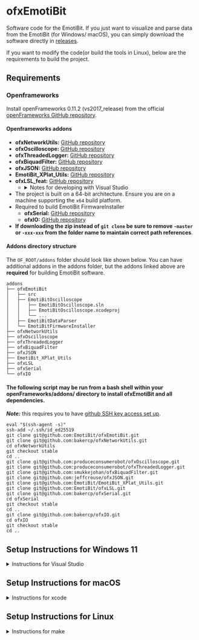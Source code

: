 # ofxEmotiBit
Software code for the EmotiBit. 
If you just want to visualize and parse data from the EmotiBit (for Windows/ macOS), you can simply download the software directly in [releases](https://github.com/EmotiBit/ofxEmotiBit/releases).

If you want to modify the code(or build the tools in Linux), below are the requirements to build the project.  

## Requirements
### Openframeworks
Install openFrameworks 0.11.2 (vs2017_release) from the official [openFrameworks GitHub repository](https://github.com/openframeworks/openFrameworks/releases/tag/0.11.2).

#### Openframeworks addons
- **ofxNetworkUtils:** [GitHub repository](https://github.com/bakercp/ofxNetworkUtils)
- **ofxOscilloscope:** [GitHub repository](https://github.com/produceconsumerobot/ofxOscilloscope/)
- **ofxThreadedLogger:** [GitHub repository](https://github.com/produceconsumerobot/ofxThreadedLogger)
- **ofxBiquadFilter:** [GitHub repository](https://github.com/mrbichel/ofxBiquadFilter)
- **ofxJSON:** [GitHub repository](https://github.com/jeffcrouse/ofxJSON)
- **EmotiBit_XPlat_Utils:** [GitHub repository](https://github.com/EmotiBit/EmotiBit_XPlat_Utils/)
- **ofxLSL_feat:** [GitHub repository](https://github.com/EmotiBit/ofxLSL/tree/feat-lslArmBin)
  - <details><summary>Notes for developing with Visual Studio</summary>
    
    - _**Note:**_ for LSL support, if developing with Visual Studio, code should be compiled for x64
    - liblsl64.dll should always be in the same folder as the .exe (i.e. EmotiBitOscilloscope/bin/liblsl64.dll)
    - liblsl64.lib should always be linked to in under _solution properties->linker->general->additional library directories_ and _solution properties->linker->input-> additional dependencies_
    - both of these libs are handled properly by default but should be considered if deviating from the release code
    </details>
- The project is built on a 64-bit architecture. Ensure you are on a machine supporting the `x64` build platform.
- Required to build EmotiBit FirmwareInstaller
  - **ofxSerial:** [GitHub repository](https://github.com/EmotiBit/ofxSerial)
  - **ofxIO:** [GitHub repository](https://github.com/bakercp/ofxIO)
- **If downloading the zip instead of `git clone` be sure to remove `-master`  or `-xxx-xxx` from the folder name to maintain correct path references**. 

#### Addons directory structure
The `OF_ROOT/addons` folder should look like shown below. You can have additional addons in the addons folder, but the addons linked above are **required** for building EmotiBit software.
```plaintext
addons
├── ofxEmotiBit
│   ├── src
│   ├── EmotiBitOscilloscope
│   │   ├── EmotiBitOscilloscope.sln
│   │   ├── EmotiBitOscilloscope.xcodeproj
│   │   └── ...
│   ├── EmotiBitDataParser
│   └── EmotiBitFirmwareInstaller        
├── ofxNetworkUtils
├── ofxOscilloscope
├── ofxThreadedLogger
├── ofxBiquadFilter
├── ofxJSON
├── EmotiBit_XPlat_Utils
├── ofxLSL
├── ofxSerial
└── ofxIO
```

#### The following script may be run from a bash shell within your openFrameworks/addons/ directory to install ofxEmotiBit and all dependencies. 
_**Note:**_ this requires you to have [github SSH key access set up](https://docs.github.com/en/authentication/connecting-to-github-with-ssh/generating-a-new-ssh-key-and-adding-it-to-the-ssh-agent).
```
eval "$(ssh-agent -s)"
ssh-add ~/.ssh/id_ed25519
git clone git@github.com:EmotiBit/ofxEmotiBit.git
git clone git@github.com:bakercp/ofxNetworkUtils.git
cd ofxNetworkUtils
git checkout stable
cd ..
git clone git@github.com:produceconsumerobot/ofxOscilloscope.git
git clone git@github.com:produceconsumerobot/ofxThreadedLogger.git
git clone git@github.com:smukkejohan/ofxBiquadFilter.git
git clone git@github.com:jeffcrouse/ofxJSON.git
git clone git@github.com:EmotiBit/EmotiBit_XPlat_Utils.git
git clone git@github.com:EmotiBit/ofxLSL.git
git clone git@github.com:bakercp/ofxSerial.git
cd ofxSerial
git checkout stable
cd ..
git clone git@github.com:bakercp/ofxIO.git
cd ofxIO
git checkout stable
cd ..
```

## Setup Instructions for Windows 11

<details>
<summary>Instructions for Visual Studio</summary>

1. **Install Visual Studio 2022**: Download and install from [Microsoft Visual Studio](https://visualstudio.microsoft.com/vs/). If previously installed, navigate to the "Tools" tab and select "Get tools and features".
2. During setup, select the "Desktop Development with C++" workload. Ensure the following components are installed:
   - MSVC v143 - VS 2022 C++ x64/x86 build tools
   - C++ ATL for latest 143 build tools
   - Security Issue Analysis
   - C++ Build Insights
   - Just-In-Time debugger
   - C++ profiling tools
   - C++ CMake tools for Windows
   - Test Adapter for Boost.Test
   - Test Adapter for Google Test
   - Live Share
   - C++ AddressSanitizer
   - Windows 11 SDK
   - vcpkg manager
   - GitHub Copilot (optional)
3. Additionally, navigate to the “Individual components” tab and install the "MSVC v141 - VS 2017 C++ x64/x86 build tools (v14.16)".
4. **Restart** your computer once everything is installed.

### Building the Project

1. Open the `EmotiBitOscilloscope` Visual Studio solution file (.sln) located in `of_v0.11.2_vs2017_release\addons\ofxEmotiBit\EmotiBitOscilloscope`.
2. If prompted to install extra components in the solution explorer menu, click on the install button to proceed.
3. Build and run the solution file in the debug profile once all components have been installed. If the build fails, retarget the solution to the latest version (10.0 Windows SDK version, v143 build tools).

### Notes

- The default components in the VS 2022 setup differ from those in the setup guide on the official [openFrameworks website](https://openframeworks.cc/setup/vs/), which uses VS 2019. Notably, the following components are specific to VS 2022 and must be included in our setup:
   - MSVC v143 - VS 2022 C++ x64/x86 build tools
   - Windows 11 SDK
   - vcpkg package manager
   - GitHub Copilot (optional)
   - MSVC v141 - VS 2017 C++ x64/x86 build tools (v14.16), not in the default components list but necessary for our build.
</details>


## Setup Instructions for macOS 

<details>
<summary>Instructions for xcode</summary>

### Note on using M1 macs (apple silicon)
- If you are using the new M1 macs, then make sure to use Rosetta installed in xcode.
- EmotiBit software has not been officially tested on M1/M2 macs. If you are building on these systems, please let the community know on the [forum](http://forum.emotibit.com) about any additional steps you had to take get the source to build!
### Setting up xcode project
- **Adding paths to Library search paths**
  - Check if the directory paths for the files `liblsl64-static.a` and `liblslboost.a` are already present in the `project` > `Build Settings` > `Library Search Paths`. If they are not present, follow the below steps:  
    - Select your project in the **Target group**(in xcode project navigator), go to **Build Settings** tab, and add the following path in the **Library Search Paths** section: `../../../addons/ofxLSL/libs/labstreaminglayer/lib/osx`
- For `EmotiBitDataParser`, if you get an error `ERROR: -NSDocumentRevisionsDebugMode does not exist, try absolute path` when compiling in `debug mode`,
  - Choose the `build scheme` on the top left
  - In the `Run` tab, open the `Options` tab
  - unckeck the `Allow debugging when using document Version Browser` checkbox
  - Try building again.

</details>

## Setup Instructions for Linux

<details>
<summary>Instructions for make</summary>

- You will require a version of gcc on your linux machine. Depending on the version, we need to install the appropriate OpenFrameworks code base. You can check the gcc verison on you system using the following command: `gcc --verison`.
- If you do not have gcc installed, you can install it using `sudo apt install gcc`.
- For EmotiBit software development, we have used gcc v6+, which has been tested to run with the OpenFrameworks
- Download and extract the Openframeworks package for the gcc version on your system. [Openframeworks Downloads](https://openframeworks.cc/versions/v0.11.0/)
  - You can use the following command to extract `tar xvzf <filename>`
- Follow the official [openframeworks guide](https://openframeworks.cc/setup/linux-install/) to set things up. Follow the instruction mentioned below during running `install_dependencies.sh`
  - At one point during installation of the dependencies(after you run the shell script `install_dependencies.sh`), a prompt will ask the user to press Y/N to install `Prompt: “installing OF dependencies with -hwe-18.04 packages, confirm Y/N ?`. Press N. [Link to article](https://forum.openframeworks.cc/t/urgent-installing-libgl1-mesa-dev-hwe-18-04/32345/3)
- At this point, you should have 
  - all the dependencies installed(successfull run of `install_dependencies.sh`)
  - compiled OF (successfull run of `./compileOF.sh`)
  - project Generator set up(successfull run of `./compilePG.sh`)
- Now, we need all the repositories required to build EmotiBit_Oscilloscope. Install all the addons mentioned in the `Requirements` section.
  - You can either download the repositories, or use `git clone <repo name>` to get the  addons. If git is not installed on your system, use `sudo apt install git` to install git.
- You will also require net-tools to run certain commands required by the Oscilloscope. Run `sudo apt install net-tools`
- That's it! You now are ready to run EmotiBit Oscilloscope!
- To run the Oscilloscope, cd to `(OF_ROOT)/addons/ofxEmotiBit/EmotiBitOscilloscope`. Run the command `make Debug` or `make` to create the release executable.
- Note: When trying to run the EmotiBit Oscilloscope, if you get an error with the following message `cannot open shared object file: No such file or directory : liblsl-1.14.0-manylinux2010_x64`, make sure you have the latest master for [ofxLSL](https://github.com/EmotiBit/ofxLSL). The [fix](https://github.com/EmotiBit/ofxLSL/pull/8/files) added the required [shared object file](https://github.com/EmotiBit/ofxLSL/tree/master/libs/labstreaminglayer/lib/linux64).

</details>
